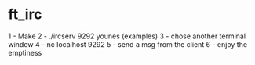 # ft_irc


1 - Make
2 - ./ircserv 9292 younes (examples)
3 - chose another terminal window
4 - nc localhost 9292
5 - send a msg from the client
6 - enjoy the emptiness
